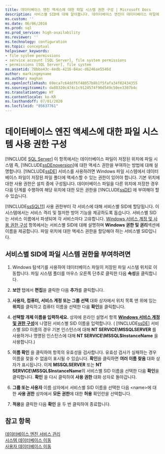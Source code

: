 ```yaml
---
title: 데이터베이스 엔진 액세스에 대한 파일 시스템 권한 구성 | Microsoft Docs
description: 서비스별 SID에 대해 알아봅니다. 데이터베이스 엔진이 데이터베이스 파일에 액세스할 수 있도록 데이터베이스 파일 위치에 대한 액세스 권한을 부여하는 방법을 알아봅니다.
ms.custom: ''
ms.date: 06/06/2016
ms.prod: sql
ms.prod_service: high-availability
ms.reviewer: ''
ms.technology: configuration
ms.topic: conceptual
helpviewer_keywords:
- file system permissions
- service account [SQL Server], file system permissions
- permissions [SQL Server], file system
ms.assetid: 78bba43c-4edb-4216-84ac-d6246ae5546d
author: markingmyname
ms.author: maghan
ms.openlocfilehash: 69eca7c64ddf6f48057b8b1f5fafa34f02434355
ms.sourcegitcommit: da88320c474c1c9124574f90d549c50ee3387b4c
ms.translationtype: HT
ms.contentlocale: ko-KR
ms.lasthandoff: 07/01/2020
ms.locfileid: "85637761"
---
```

# <a name="configure-file-system-permissions-for-database-engine-access"></a>데이터베이스 엔진 액세스에 대한 파일 시스템 사용 권한 구성
 [!INCLUDE [SQL Server](../../includes/applies-to-version/sqlserver.md)]
  이 항목에서는 데이터베이스 파일이 저장된 위치에 파일 시스템 즉, [!INCLUDE[ssDEnoversion](../../includes/ssdenoversion-md.md)]에 대한 액세스 권한을 부여하는 방법에 대해 설명합니다. [!INCLUDE[ssDE](../../includes/ssde-md.md)] 서비스를 사용하려면 Windows 파일 시스템에서 데이터베이스 파일이 저장된 파일 폴더에 액세스할 수 있는 권한이 있어야 합니다. 기본 위치에 대한 사용 권한은 설치 중에 구성됩니다. 데이터베이스 파일을 다른 위치에 저장한 경우 다음 단계를 수행하여 해당 위치에 대한 모든 권한을 [!INCLUDE[ssDE](../../includes/ssde-md.md)] 에 부여해야 할 수 있습니다.  
  
 [!INCLUDE[ssSQL11](../../includes/sssql11-md.md)] 사용 권한부터 각 서비스에 대해 서비스별 SID에 할당됩니다. 이 시스템에서는 서비스 격리 및 철저한 방어 기능을 제공하도록 돕습니다. 서비스별 SID는 서비스 이름에서 파생되며 각 서비스마다 고유합니다. [Windows 서비스 계정 및 사용 권한 구성](../../database-engine/configure-windows/configure-windows-service-accounts-and-permissions.md) 항목에서는 서비스별 SID에 대해 설명하며 **Windows 권한 및 권리**섹션에 이름을 제공합니다. 파일 위치에 대한 액세스 권한을 할당해야 하는 서비스별 SID입니다.  
  
## <a name="to-grant-file-system-permission-to-the-per-service-sid"></a>서비스별 SID에 파일 시스템 권한을 부여하려면  
  
1.  Windows 탐색기를 사용하여 데이터베이스 파일이 저장된 파일 시스템 위치로 이동합니다. 파일 시스템 폴더를 마우스 오른쪽 단추로 클릭한 다음 **속성**을 클릭합니다.  
  
2.  **보안** 탭에서 **편집**을 클릭한 다음 **추가**를 클릭합니다.  
  
3.  **사용자, 컴퓨터, 서비스 계정 또는 그룹 선택** 대화 상자에서 위치 목록 맨 위에 있는 **위치**를 클릭하고 컴퓨터 이름을 선택한 다음 **확인**을 클릭합니다.  
  
4.  **선택할 개체 이름을 입력하세요.** 상자에 온라인 설명서 항목 [**Windows 서비스 계정 및 권한 구성**](../../database-engine/configure-windows/configure-windows-service-accounts-and-permissions.md)에 나열된 서비스별 SID 이름을 입력합니다. ( [!INCLUDE[ssDE](../../includes/ssde-md.md)] 서비스별 SID 이름의 경우 기본 인스턴스에 대해 **NT SERVICE\MSSQLSERVER** 를 사용하거나 명명된 인스턴스에 대해 **NT SERVICE\MSSQL$InstanceName** 을 사용합니다.)  
  
5.  **이름 확인** 을 클릭하여 항목의 유효성을 검사합니다. 유효성 검사가 실패하는 경우 이름을 찾을 수 없음이 표시될 수 있습니다. **확인**을 클릭하면 **여러 이름 찾음** 대화 상자가 표시됩니다. 이제 **MSSQLSERVER** 또는 **NT SERVICE\MSSQL$InstanceName**의 서비스별 SID 이름을 선택한 다음 **확인**을 클릭합니다.  **확인** 을 다시 클릭하여 **사용 권한** 대화 상자로 돌아갑니다.   
6.  **그룹 또는 사용자** 이름 상자에서 서비스별 SID 이름을 선택한 다음 \<name>에 대한 **사용 권한** 상자에서 **모든 권한**에 대한 **허용** 확인란을 선택합니다.  
  
7. **적용**을 클릭한 다음 **확인** 을 두 번 클릭하여 종료합니다.  
  
## <a name="see-also"></a>참고 항목  
 [데이터베이스 엔진 서비스 관리](../../database-engine/configure-windows/manage-the-database-engine-services.md)   
 [시스템 데이터베이스 이동](../../relational-databases/databases/move-system-databases.md)   
 [사용자 데이터베이스 이동](../../relational-databases/databases/move-user-databases.md)  
  
  
